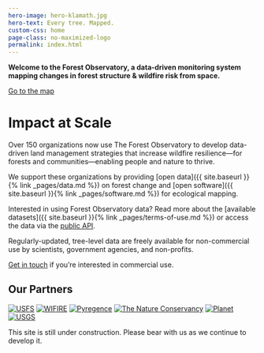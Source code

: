 ```yaml
---
hero-image: hero-klamath.jpg
hero-text: Every tree. Mapped.
custom-css: home
page-class: no-maximized-logo
permalink: index.html
---
```


**Welcome to the Forest Observatory, a data-driven monitoring system mapping changes in forest structure & wildfire risk from space.**

<div class="button-container">
  <section class="button-section">
    <a href="https://forestobservatory.com"><div class="button">Go to the map</div></a>
  </section>
</div>

# Impact at Scale

Over 150 organizations now use The Forest Observatory to develop data-driven land management strategies that increase wildfire resilience—for forests and communities—enabling people and nature to thrive.

We support these organizations by providing [open data]({{ site.baseurl }}{% link _pages/data.md %}) on forest change and [open software]({{ site.baseurl }}{% link _pages/software.md %}) for ecological mapping.

Interested in using Forest Observatory data? Read more about the [available datasets]({{ site.baseurl }}{% link _pages/terms-of-use.md %}) or access the data via the [public API](https://github.com/forestobservatory/cfo-api).

Regularly-updated, tree-level data are freely available for non-commercial use by scientists, government agencies, and non-profits.

[Get in touch](mailto:info@forestobservatory.com) if you’re interested in commercial use.

<section id="partners">
    <h1>Our Partners</h1>
    <div>
        <a href="https://www.fs.fed.us"><img src="{{ '/assets/logos/logo-us-forest-service.png' | relative_url }}" alt="USFS"></a>
        <a href="https://wifire.ucsd.edu"><img src="{{ '/assets/logos/logo-wifire.png' | relative_url }}" alt="WIFIRE"></a>
        <a href="https://pyregence.org/"><img src="{{ '/assets/logos/logo-pyregence.svg' | relative_url }}" alt="Pyregence"></a>
        <a href="https://nature.org"><img src="{{ '/assets/logos/logo-nature-conservancy.png' | relative_url }}" alt="The Nature Conservancy"></a>
        <a href="https://planet.com"><img src="{{ '/assets/logos/logo-planet.svg' | relative_url }}" alt="Planet"></a>
        <a href="https://usgs.gov"><img src="{{ '/assets/logos/logo-usgs.png' | relative_url }}" alt="USGS"></a>
    </div>
</section>

This site is still under construction. Please bear with us as we continue to develop it.
